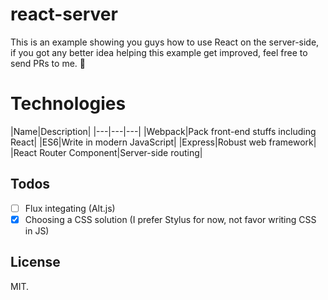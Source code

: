# react-server

This is an example showing you guys how to use React on the server-side, if you got any better idea helping this example get improved, feel free to send PRs to me. :beer:

# Technologies

|Name|Description|
|---|---|---|
|Webpack|Pack front-end stuffs including React|
|ES6|Write in modern JavaScript|
|Express|Robust web framework|
|React Router Component|Server-side routing|

## Todos

- [ ] Flux integating (Alt.js)
- [x] Choosing a CSS solution (I prefer Stylus for now, not favor writing CSS in JS)

## License

MIT.